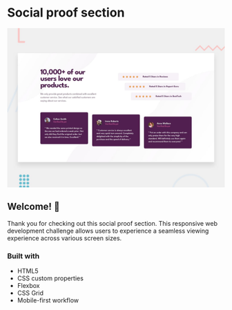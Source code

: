 # Social proof section

![Design preview for the Social proof section coding challenge](./design/desktop-preview.jpg)

## Welcome! 👋

Thank you for checking out this social proof section. This responsive web development challenge allows users to experience a seamless viewing experience across various screen sizes.

### Built with

- HTML5
- CSS custom properties
- Flexbox
- CSS Grid
- Mobile-first workflow
